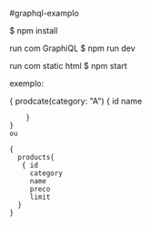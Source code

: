 #graphql-examplo

$ npm install

run com  GraphiQL
$ npm run dev

run com static html
$ npm start


exemplo: 

{
        prodcate(category: "A") {
            id
            name
            
        }
    }
    ou 
    
    {
      products{
       { id
         category
         name
         preco
         limit
      }
    }
